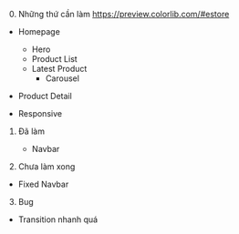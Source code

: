 0. Những thứ cần làm
https://preview.colorlib.com/#estore
- Homepage
    - Hero
    - Product List
    - Latest Product
        - Carousel
- Product Detail

- Responsive

1. Đã làm
    - Navbar

2. Chưa làm xong

- Fixed Navbar

3. Bug

- Transition nhanh quá